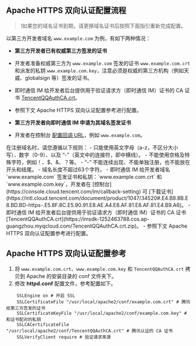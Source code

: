 ## Apache HTTPS 双向认证配置流程
>!如果您的域名证书到期，请更换域名证书后按照下面指引重新完成配置。

以第三方开发者域名 `www.example.com` 为例，有如下两种情况：

- **第三方开发者已有权威第三方签发的证书**
 - 开发者准备权威第三方为 `www.example.com` 签发的证书 `www.example.com.crt` 和派发的私钥  `www.example.com.key`，注意必须是权威的第三方机构（例如天威、globalsign 等）签发的证书。
 - 即时通信 IM 给开发者后台提供用于验证请求方（即时通信 IM）证书的 CA 证书 [TencentQQAuthCA.crt](https://imsdk-1252463788.cos.ap-guangzhou.myqcloud.com/TencentQQAuthCA.crt.zip)。
 - 参照下文 Apache HTTPS 双向认证配置参考进行配置。

- **第三方开发者向即时通信 IM 申请为其域名签发证书**
 - 开发者在控制台 [配置回调 URL](https://intl.cloud.tencent.com/document/product/1047/34520)，例如 `www.example.com`。
 <dx-alert infotype="notice" title="">
 在注册域名时，请您遵循以下规则：
- 只能使用英文字母（a-z，不区分大小写）、数字（0-9）、以及 “-”（英文中的连接符，即中横线）。
- 不能使用空格及特殊字符，例如！、$、&、？等。
- “-” 不能连续出现、不能单独注册，也不能放在开头和结尾。
- 域名长度不超过63个字符。
</dx-alert>
 - 即时通信 IM 给开发者域名 `www.example.com` 签发证书和私钥：`www.example.com.crt` 和 `www.example.com.key`，开发者在 [控制台](https://console.cloud.tencent.com/im/callback-setting) 可 [下载证书](https://intl.cloud.tencent.com/document/product/1047/34520#.E4.B8.8B.E8.BD.BD-https-.E5.8F.8C.E5.90.91.E8.AE.A4.E8.AF.81.E8.AF.81.E4.B9.A6)。
 - 即时通信 IM 给开发者后台提供用于验证请求方（即时通信 IM）证书的 CA 证书 [TencentQQAuthCA.crt](https://imsdk-1252463788.cos.ap-guangzhou.myqcloud.com/TencentQQAuthCA.crt.zip)。
 - 参照下文 Apache HTTPS 双向认证配置参考进行配置。

## Apache HTTPS 双向认证配置参考

1. 将 `www.example.com.crt`、`www.example.com.key` 和 `TencentQQAuthCA.crt` 拷贝到 Apache 的安装目录的 conf 文件夹下。
2. 修改  **httpd.conf** 配置文件，参考配置如下。
```
	SSLEngine on # 开启 SSL
	SSLCertificateFile "/usr/local/apache2/conf/example.com.crt" # 腾讯给第三方签发的证书
	SSLCertificateKeyFile "/usr/local/apache2/conf/example.com.key" # 和证书配对的私钥
	SSLCACertificateFile  "/usr/local/apache2/conf/TencentQQAuthCA.crt" # 腾讯认证的 CA 证书
	SSLVerifyClient require # 验证请求来源
```

